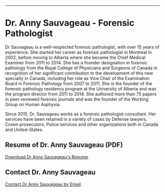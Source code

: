 * * *
# Dr. Anny Sauvageau - Forensic Pathologist

Dr Sauvageau is a well-respected forensic pathologist, with over 15 years of experience. She started her career as forensic pathologist in Montreal in 2002, before moving to Alberta where she became the Chief Medical Examiner from 2011 to 2014. She has a founder designation in forensic pathology from the Royal College of Physicians and Surgeons of Canada in recognition of her significant contribution to the development of this new specialty in Canada, including her role as Vice Chair of the Examination Board in Forensic Pathology from 2007 to 2011. She is the founder of the forensic pathology residency program at the University of Alberta and was the program director from 2011 to 2014. She authored more than 75 papers in peer-reviewed forensic journals and was the founder of the Working Group on Human Asphyxia.

Since 2015, Dr. Sauvageau works as a forensic pathologist consultant. Her services have been retained in a variety of cases by Defense lawyers, Crown prosecutors, Police services and other organizations both in Canada and United-States. 


## Resume of Dr. Anny Sauvageau (PDF)

[Download Dr Anny Sauvageau's Resume](https://github.com/contact).


## Contact Dr. Anny Sauvageau

[Contact Dr Anny Sauvageau by Email](https://github.com/contact).

